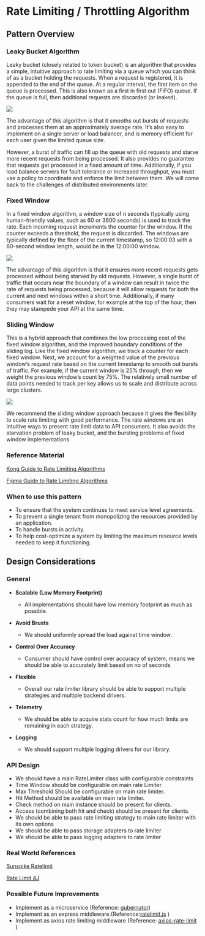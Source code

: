 # Rate Limiting / Throttling Algorithm

## Pattern Overview

### Leaky Bucket Algorithm

Leaky bucket (closely related to token bucket) is an algorithm that provides a simple, intuitive approach to rate limiting via a queue which you can think of as a bucket holding the requests. When a request is registered, it is appended to the end of the queue. At a regular interval, the first item on the queue is processed. This is also known as a first in first out (FIFO) queue. If the queue is full, then additional requests are discarded (or leaked).

![](https://lh6.googleusercontent.com/BgxMiDT59r8idlgbatA8aHYdDYdLGct_mRag2ZJXbY-dB_4yy5KjG5YJrbao6Ma4KLUw23AaHxUnNOmyaw_S4e865SlEXoMR_C1zthLa7SvF00earBlb47Bm656-nYYgX5Xut96j)

The advantage of this algorithm is that it smooths out bursts of requests and processes them at an approximately average rate. It’s also easy to implement on a single server or load balancer, and is memory efficient for each user given the limited queue size.

However, a burst of traffic can fill up the queue with old requests and starve more recent requests from being processed. It also provides no guarantee that requests get processed in a fixed amount of time. Additionally, if you load balance servers for fault tolerance or increased throughput, you must use a policy to coordinate and enforce the limit between them. We will come back to the challenges of distributed environments later.

### Fixed Window

In a fixed window algorithm, a window size of n seconds (typically using human-friendly values, such as 60 or 3600 seconds) is used to track the rate. Each incoming request increments the counter for the window. If the counter exceeds a threshold, the request is discarded. The windows are typically defined by the floor of the current timestamp, so 12:00:03 with a 60-second window length, would be in the 12:00:00 window.

![](https://lh5.googleusercontent.com/mBcDL8LLp-jjjOU0p5YZfdBn5Abp9Dpko170PIwHtiLejB5VX41FMst_xzBt3EEJMBvsu2WeIOjCOMPh1UQRj9revJMLLDIlKWLunShxql02ss_KqR4lchqEQaZmPiSqxmkX0ivc)

The advantage of this algorithm is that it ensures more recent requests gets processed without being starved by old requests. However, a single burst of traffic that occurs near the boundary of a window can result in twice the rate of requests being processed, because it will allow requests for both the current and next windows within a short time. Additionally, if many consumers wait for a reset window, for example at the top of the hour, then they may stampede your API at the same time.

### Sliding Window

This is a hybrid approach that combines the low processing cost of the fixed window algorithm, and the improved boundary conditions of the sliding log. Like the fixed window algorithm, we track a counter for each fixed window. Next, we account for a weighted value of the previous window’s request rate based on the current timestamp to smooth out bursts of traffic. For example, if the current window is 25% through, then we weight the previous window’s count by 75%. The relatively small number of data points needed to track per key allows us to scale and distribute across large clusters.

![](https://lh3.googleusercontent.com/aoylRSn4KjLEnyS8GYAMSM0wwS_3_69aLvBTJu4lcal36UzJwtfnEQM8tWVQlqWRrg-wWVnr_S2zinAO0iPlXisam-7ZsvnNwiTZ4wlt9rAf9MEgmDizB0qXUDzwlI8cH3E2Vtny)

We recommend the sliding window approach because it gives the flexibility to scale rate limiting with good performance. The rate windows are an intuitive ways to present rate limit data to API consumers. It also avoids the starvation problem of leaky bucket, and the bursting problems of fixed window implementations.

### Reference Material

[Kong Guide to Rate Limiting Algorithms](https://konghq.com/blog/how-to-design-a-scalable-rate-limiting-algorithm/)

[Figma Guide to Rate Limiting Algorithms](https://www.figma.com/blog/an-alternative-approach-to-rate-limiting/)

### When to use this pattern

- To ensure that the system continues to meet service level agreements.
- To prevent a single tenant from monopolizing the resources provided by an application.
- To handle bursts in activity.
- To help cost-optimize a system by limiting the maximum resource levels needed to keep it functioning.

## Design Considerations

### General

- **Scalable (Low Memory Footprint)**

  - All implementations should have low memory footprint as much as possible.

- **Avoid Brusts**

  - We should uniformly spread the load against time window.

- **Control Over Accuracy**

  - Consumer should have control over accuracy of system, means we should be able to accurately limit based on no of seconds

- **Flexible**

  - Overall our rate limiter library should be able to support multiple strategies and multiple backend drivers.

- **Telemetry**

  - We should be able to acquire stats count for how much limits are remaining in each strategy.

- **Logging**

  - We should support multiple logging drivers for our library.

### API Design

- We should have a main RateLimiter class with configurable constraints
- Time Window should be configurable on main rate Limiter.
- Max Threshold Should be configurable on main rate limiter.
- Hit Method should be available on main rate limiter.
- Check method on main instance should be present for clients.
- Access (combining both hit and check) should be present for clients.
- We should be able to pass rate limiting strategy to main rate limiter with its own options
- We should be able to pass storage adapters to rate limiter
- We should be able to pass logging adapters to rate limiter

### Real World References

[Sunspike Ratelimit](https://packagist.org/packages/sunspikes/php-ratelimiter)

[Rate Limit 4J](https://github.com/mokies/ratelimitj/tree/master/ratelimitj-redis)

### Possible Future Improvements

- Implement as a microservice (Reference: [gubernator](https://github.com/mailgun/gubernator))
- Implement as an express middleware.(Reference:[ratelimit.js](https://www.npmjs.com/package/ratelimit.js) )
- Implement as axios rate limiting middleware (Reference: [axios-rate-limit](https://www.npmjs.com/package/axios-rate-limit) )
